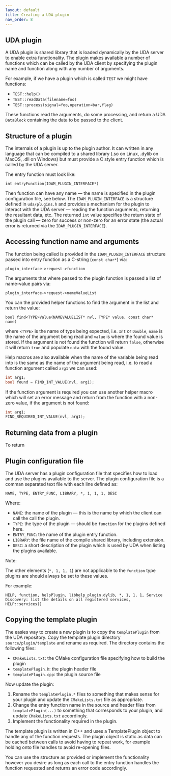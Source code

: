 ```yaml
---
layout: default
title: Creating a UDA plugin
nav_order: 8
---
```


## UDA plugin

A UDA plugin is shared library that is loaded dynamically by the
UDA server to enable extra functionality. The plugin makes available
a number of functions which can be called by the UDA client by specifying
the plugin name and function along with any number of arguments.

For example, if we have a plugin which is called `TEST` we might have
functions:
- `TEST::help()`
- `TEST::readData(filename=foo)`
- `TEST::process(signal=foo,operation=bar,flag)`

These functions read the arguments, do some processing, and return a
UDA `DataBlock` containing the data to be passed to the client.

## Structure of a plugin

The internals of a plugin is up to the plugin author. It can written in any
language that can be compiled to a shared library (.so on Linux, .dylib on MacOS,
.dll on Windows) but must provide a C style entry function which is
called by the UDA server.

The entry function must look like:

`int entryFunction(IDAM_PLUGIN_INTERFACE*)`

Then function can have any name — the name is specified in the plugin configuration
file, see below. The `IDAM_PLUGIN_INTERFACE` is a structure defined in `uda/plugins.h`
and provides a mechanism for the plugin to interact with the UDA server — reading the
function arguments, returning the resultant data, etc. The returned `int` value specifies
the return state of the plugin call — zero for success or non-zero for an error state
(the actual error is returned via the `IDAM_PLUGIN_INTERFACE`).

## Accessing function name and arguments

The function being called is provided in the `IDAM_PLUGIN_INTERFACE` structure passed into
entry function as a C-string (`const char*`) via:

`plugin_interface->request->function`

The arguments that where passed to the plugin function is passed a list of name-value pairs
via:

`plugin_interface->request->nameValueList`

You can the provided helper functions to find the argument in the list and return the value:

`bool find<TYPE>Value(NAMEVALUELIST* nvl, TYPE* value, const char* name)`

where `<TYPE>` is the name of type being expected, i.e. `Int` or `Double`, `name` is the name of the argument
being read and `value` is where the found value is stored. If the argument is not found the function will return
`false`, otherwise it will return `true` and populate `data` with the found value.

Help macros are also available when the name of the variable being read into is the same as the
name of the argument being read, i.e. to read a function argument called `arg1` we can used:

```c
int arg1;
bool found = FIND_INT_VALUE(nvl, arg1);
```

If the function argument is required you can use another helper macro which will set an error message
and return from the function with a non-zero value, if the argument is not found:

```c
int arg1;
FIND_REQUIRED_INT_VALUE(nvl, arg1);
```

## Returning data from a plugin

To return

## Plugin configuration file

The UDA server has a plugin configuration file that specifies how to load and use
the plugins available to the server. The plugin configuration file is a comman separated
text file with each line defined as:

`NAME, TYPE, ENTRY_FUNC, LIBRARY, *, 1, 1, 1, DESC`

Where:

- `NAME`: the name of the plugin — this is the name by which the client can call the call the plugin.
- `TYPE`: the type of the plugin — should be `function` for the plugins defined here.
- `ENTRY_FUNC`: the name of the plugin entry function.
- `LIBRARY`: the file name of the compile shared library, including extension.
- `DESC`: a short description of the plugin which is used by UDA when listing the plugins available. 

Note:

The other elements (`*, 1, 1, 1`) are not applicable to the `function` type plugins are should always be set
to these values.

For example:

`HELP, function, helpPlugin, libhelp_plugin.dylib, *, 1, 1, 1, Service Discovery: list the details on all registered services, HELP::services()`

## Copying the template plugin

The easies way to create a new plugin is to copy the `templatePlugin` from the UDA repository.
Copy the template plugin directory `source/plugin/template` and rename as required. The directory contains
the following files:

- `CMakeLists.txt`: the CMake configuration file specifying how to build the plugin
- `templatePlugin.h`: the plugin header file
- `templatePlugin.cpp`: the plugin source file

Now update the plugin:

1. Rename the `templatePlugin.*` files to something that makes sense for your plugin and update
the `CMakeLists.txt` file as appropriate.
2. Change the entry function name in the source and header files from `templatePlugin(...)` to
something that corresponds to your plugin, and update `CMakeLists.txt` accordingly.
3. Implement the functionality required in the plugin.

The template plugin is written in C++ and uses a TemplatePlugin object to handle any of the function
requests. The plugin object is static as data can be cached between calls to avoid having to repeat work,
for example holding onto file handles to avoid re-opening files.

You can use the structure as provided or implement the functionality however you desire as long as each call
to the entry function handles the function requested and returns an error code accordingly.
